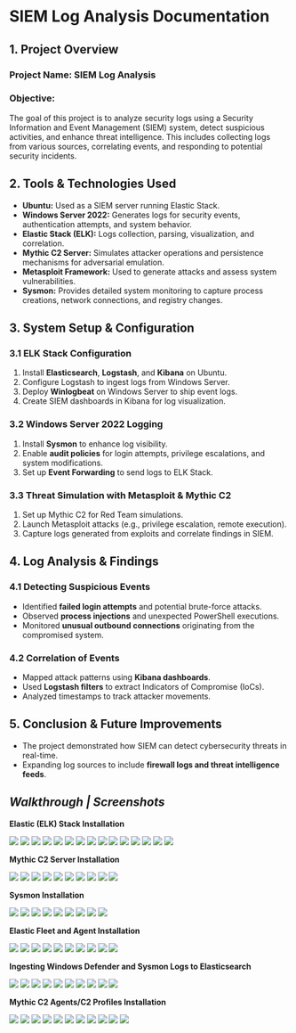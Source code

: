 # **SIEM Log Analysis Documentation**

## **1. Project Overview**  
### **Project Name:** SIEM Log Analysis  
### **Objective:**  
The goal of this project is to analyze security logs using a Security Information and Event Management (SIEM) system, detect suspicious activities, and enhance threat intelligence. This includes collecting logs from various sources, correlating events, and responding to potential security incidents.

## **2. Tools & Technologies Used**  
- **Ubuntu:** Used as a SIEM server running Elastic Stack.  
- **Windows Server 2022:** Generates logs for security events, authentication attempts, and system behavior.  
- **Elastic Stack (ELK):** Logs collection, parsing, visualization, and correlation.  
- **Mythic C2 Server:** Simulates attacker operations and persistence mechanisms for adversarial emulation.  
- **Metasploit Framework:** Used to generate attacks and assess system vulnerabilities.  
- **Sysmon:** Provides detailed system monitoring to capture process creations, network connections, and registry changes.  

## **3. System Setup & Configuration**  
### **3.1 ELK Stack Configuration**  
1. Install **Elasticsearch**, **Logstash**, and **Kibana** on Ubuntu.  
2. Configure Logstash to ingest logs from Windows Server.  
3. Deploy **Winlogbeat** on Windows Server to ship event logs.  
4. Create SIEM dashboards in Kibana for log visualization.  

### **3.2 Windows Server 2022 Logging**  
1. Install **Sysmon** to enhance log visibility.  
2. Enable **audit policies** for login attempts, privilege escalations, and system modifications.  
3. Set up **Event Forwarding** to send logs to ELK Stack.  

### **3.3 Threat Simulation with Metasploit & Mythic C2**  
1. Set up Mythic C2 for Red Team simulations.  
2. Launch Metasploit attacks (e.g., privilege escalation, remote execution).  
3. Capture logs generated from exploits and correlate findings in SIEM.  

## **4. Log Analysis & Findings**  
### **4.1 Detecting Suspicious Events**  
- Identified **failed login attempts** and potential brute-force attacks.  
- Observed **process injections** and unexpected PowerShell executions.  
- Monitored **unusual outbound connections** originating from the compromised system.  

### **4.2 Correlation of Events**  
- Mapped attack patterns using **Kibana dashboards**.  
- Used **Logstash filters** to extract Indicators of Compromise (IoCs).  
- Analyzed timestamps to track attacker movements.  

## **5. Conclusion & Future Improvements**  
- The project demonstrated how SIEM can detect cybersecurity threats in real-time.   
- Expanding log sources to include **firewall logs and threat intelligence feeds**.



## *Walkthrough | Screenshots*

**Elastic (ELK) Stack Installation**

<img src="project/image1.png"> <img src="project/image2.png"> <img src="project/image3.png"> <img src="project/image4.png"> <img src="project/image5.png"> <img src="project/image6.png"> <img src="project/image7.png"> <img src="project/image8.png"> <img src="project/image9.png"> <img src="project/image10.png"> <img src="project/image11.png"> <img src="project/image12.png"> <img src="project/image13.png"> <img src="project/image14.png"> <img src="project/image15.png">

**Mythic C2 Server Installation**

<img src="project/image16.png"> <img src="project/image17.png"> <img src="project/image18.png"> <img src="project/image19.png"> <img src="project/image20.png"> <img src="project/image21.png"> <img src="project/image22.png"> <img src="project/image23.png"> <img src="project/image24.png"> <img src="project/image25.png">

**Sysmon Installation**

<img src="project/image26.png"> <img src="project/image27.png"> <img src="project/image28.png"> <img src="project/image29.png"> <img src="project/image30.png"> <img src="project/image31.png"> <img src="project/image32.png"> <img src="project/image33.png"> <img src="project/image34.png">

**Elastic Fleet and Agent Installation**

<img src="project/image35.png"> <img src="project/image36.png"> <img src="project/image37.png"> <img src="project/image38.png"> <img src="project/image39.png"> <img src="project/image40.png"> <img src="project/image41.png"> <img src="project/image42.png"> <img src="project/image43.png"> <img src="project/image44.png">

**Ingesting Windows Defender and Sysmon Logs to Elasticsearch**

<img src="project/image45.png"> <img src="project/image46.png"> <img src="project/image47.png"> <img src="project/image48.png"> <img src="project/image49.png"> <img src="project/image50.png"> <img src="project/image51.png"> <img src="project/image52.png"> <img src="project/image53.png"> <img src="project/image54.png">

**Mythic C2 Agents/C2 Profiles Installation**

<img src="project/image55.png"> <img src="project/image56.png"> <img src="project/image57.png"> <img src="project/image58.png"> <img src="project/image59.png"> <img src="project/image60.png"> <img src="project/image61.png"> <img src="project/image62.png"> <img src="project/image63.png"> <img src="project/image64.png"> <img src="project/image65.png">




